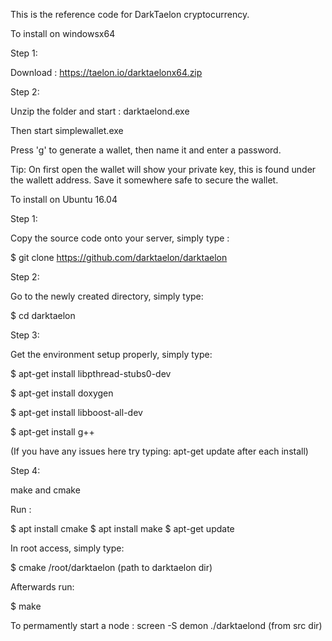 This is the reference code for DarkTaelon cryptocurrency.

To install on windowsx64

Step 1:

Download : https://taelon.io/darktaelonx64.zip

Step 2:

Unzip the folder and start : darktaelond.exe

Then start simplewallet.exe

Press 'g' to generate a wallet, then name it and enter a password.

Tip: On first open the wallet will show your private key, this is found under the wallett address. Save it somewhere safe to secure the wallet.

To install on Ubuntu 16.04

Step 1:

Copy the source code onto your server, simply type :

$ git clone https://github.com/darktaelon/darktaelon

Step 2:

Go to the newly created directory, simply type:

$ cd darktaelon

Step 3:

Get the environment setup properly, simply type:

$ apt-get install libpthread-stubs0-dev

$ apt-get install doxygen

$ apt-get install libboost-all-dev

$ apt-get install g++

(If you have any issues here try typing: apt-get update after each install)

Step 4:

make and cmake

Run :

$ apt install cmake $ apt install make $ apt-get update

In root access, simply type:

$ cmake /root/darktaelon (path to darktaelon dir)

Afterwards run:

$ make

To permamently start a node : screen -S demon ./darktaelond (from src dir)
